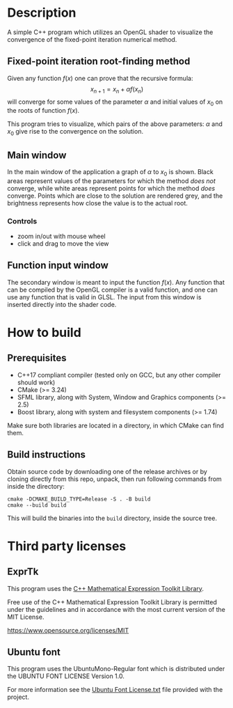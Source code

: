# Description

A simple C++ program which utilizes an OpenGL shader to visualize the convergence of the fixed-point iteration numerical method.

## Fixed-point iteration root-finding method

Given any function $f(x)$ one can prove that the recursive formula:
$$x_{n+1}=x_n + \alpha f(x_n)$$
will converge for some values of the parameter $\alpha$ and initial values of $x_0$ on the roots of function $f(x)$.

This program tries to visualize, which pairs of the above parameters: $\alpha$ and $x_0$ give rise to the convergence on the solution.

## Main window

In the main window of the application a graph of $\alpha$ to $x_0$ is shown. Black areas represent values of the parameters for which the method *does not* converge, while white areas represent points for which the method *does* converge. Points which are close to the solution are rendered grey, and the brightness represents how close the value is to the actual root.

### Controls

- zoom in/out with mouse wheel
- click and drag to move the view

## Function input window

The secondary window is meant to input the function $f(x)$. Any function that can be compiled by the OpenGL compiler is a valid function, and one can use any function that is valid in GLSL. The input from this window is inserted directly into the shader code.

# How to build

## Prerequisites

- C++17 compliant compiler (tested only on GCC, but any other compiler should work)
- CMake (>= 3.24)
- SFML library, along with System, Window and Graphics components (>= 2.5)
- Boost library, along with system and filesystem components (>= 1.74)

Make sure both libraries are located in a directory, in which CMake can find them.

## Build instructions

Obtain source code by downloading one of the release archives or by cloning directly from this repo, unpack, then run following commands from inside the directory:
```
cmake -DCMAKE_BUILD_TYPE=Release -S . -B build
cmake --build build
```
This will build the binaries into the `build` directory, inside the source tree.

# Third party licenses

## ExprTk

This program uses the [C++ Mathematical Expression Toolkit Library](https://github.com/ArashPartow/exprtk).

Free  use  of  the  C++  Mathematical  Expression  Toolkit  Library is
permitted under the guidelines and in accordance with the most current
version of the MIT License.

https://www.opensource.org/licenses/MIT

## Ubuntu font

This program uses the UbuntuMono-Regular font which is distributed under the UBUNTU FONT LICENSE Version 1.0.

For more information see the [Ubuntu Font License.txt](https://github.com/roghed/convergence/blob/master/Ubuntu%20Font%20License.txt) file provided with the project.
